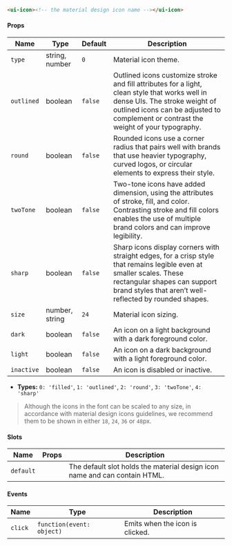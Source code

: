 ```html
<ui-icon><!-- the material design icon name --></ui-icon>
```

#### Props

| Name       | Type           | Default | Description                                                                                                                                                                                                             |
| ---------- | -------------- | ------- | ----------------------------------------------------------------------------------------------------------------------------------------------------------------------------------------------------------------------- |
| `type`     | string, number | `0`     | Material icon theme.                                                                                                                                                                                                    |
| `outlined` | boolean        | `false` | Outlined icons customize stroke and fill attributes for a light, clean style that works well in dense UIs. The stroke weight of outlined icons can be adjusted to complement or contrast the weight of your typography. |
| `round`    | boolean        | `false` | Rounded icons use a corner radius that pairs well with brands that use heavier typography, curved logos, or circular elements to express their style.                                                                   |
| `twoTone`  | boolean        | `false` | Two-tone icons have added dimension, using the attributes of stroke, fill, and color. Contrasting stroke and fill colors enables the use of multiple brand colors and can improve legibility.                           |
| `sharp`    | boolean        | `false` | Sharp icons display corners with straight edges, for a crisp style that remains legible even at smaller scales. These rectangular shapes can support brand styles that aren’t well-reflected by rounded shapes.         |
| `size`     | number, string | `24`    | Material icon sizing.                                                                                                                                                                                                   |
| `dark`     | boolean        | `false` | An icon on a light background with a dark foreground color.                                                                                                                                                             |
| `light`    | boolean        | `false` | An icon on a dark background with a light foreground color.                                                                                                                                                             |
| `inactive` | boolean        | `false` | An icon is disabled or inactive.                                                                                                                                                                                        |

- **Types:** `0: 'filled'`, `1: 'outlined'`, `2: 'round'`, `3: 'twoTone'`, `4: 'sharp'`

> Although the icons in the font can be scaled to any size, in accordance with material design icons guidelines, we recommend them to be shown in either `18`, `24`, `36` or `48`px.

#### Slots

| Name      | Props | Description                                                                |
| --------- | ----- | -------------------------------------------------------------------------- |
| `default` |       | The default slot holds the material design icon name and can contain HTML. |

#### Events

| Name    | Type                      | Description                     |
| ------- | ------------------------- | ------------------------------- |
| `click` | `function(event: object)` | Emits when the icon is clicked. |
